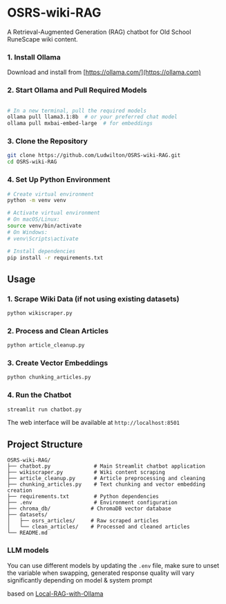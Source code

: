 # OSRS-wiki-RAG

A Retrieval-Augmented Generation (RAG) chatbot for Old School RuneScape wiki content.



### 1. Install Ollama

Download and install from [https://ollama.com/](https://ollama.com)

### 2. Start Ollama and Pull Required Models

```bash

# In a new terminal, pull the required models
ollama pull llama3.1:8b  # or your preferred chat model
ollama pull mxbai-embed-large  # for embeddings
```

### 3. Clone the Repository

```bash
git clone https://github.com/Ludwilton/OSRS-wiki-RAG.git
cd OSRS-wiki-RAG
```

### 4. Set Up Python Environment

```bash
# Create virtual environment
python -m venv venv

# Activate virtual environment
# On macOS/Linux:
source venv/bin/activate
# On Windows:
# venv\Scripts\activate

# Install dependencies
pip install -r requirements.txt
```


## Usage

### 1. Scrape Wiki Data (if not using existing datasets)

```bash
python wikiscraper.py
```

### 2. Process and Clean Articles

```bash
python article_cleanup.py
```

### 3. Create Vector Embeddings

```bash
python chunking_articles.py
```

### 4. Run the Chatbot

```bash
streamlit run chatbot.py
```

The web interface will be available at `http://localhost:8501`

## Project Structure

```
OSRS-wiki-RAG/
├── chatbot.py              # Main Streamlit chatbot application
├── wikiscraper.py          # Wiki content scraping
├── article_cleanup.py      # Article preprocessing and cleaning
├── chunking_articles.py    # Text chunking and vector embedding creation
├── requirements.txt        # Python dependencies
├── .env                    # Environment configuration
├── chroma_db/             # ChromaDB vector database
├── datasets/
│   ├── osrs_articles/     # Raw scraped articles
│   └── clean_articles/    # Processed and cleaned articles
└── README.md
```


### LLM models

You can use different models by updating the `.env` file, make sure to unset the variable when swapping, generated response quality will vary significantly depending on model & system prompt


based on [Local-RAG-with-Ollama](https://github.com/ThomasJanssen-tech/Local-RAG-with-Ollama)